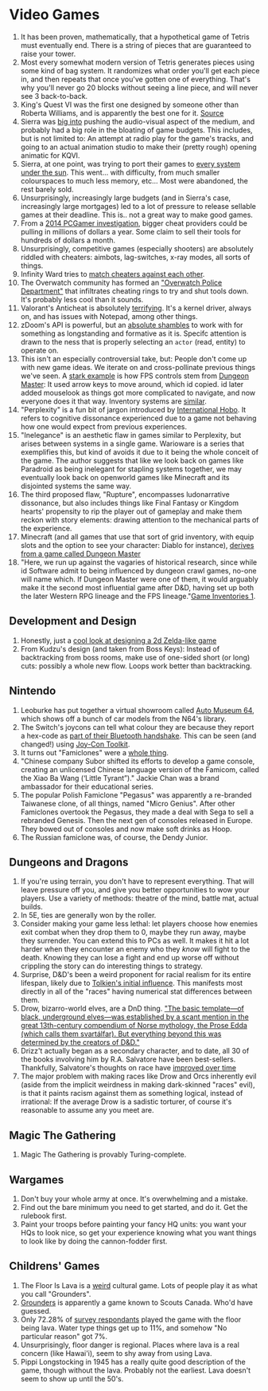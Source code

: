 # Video Games
1. It has been proven, mathematically, that a hypothetical game of Tetris must eventually end. There is a string of pieces that are guaranteed to raise your tower.
1. Most every somewhat modern version of Tetris generates pieces using some kind of bag system. It randomizes what order you'll get each piece in, and then repeats that once you've gotten one of everything. That's why you'll never go 20 blocks without seeing a line piece, and will never see 3 back-to-back.
1. King's Quest VI was the first one designed by someone other than Roberta Williams, and is apparently the best one for it. [Source](https://www.filfre.net/2019/07/the-mortgaging-of-sierra-online/)
1. Sierra was [big into](https://www.filfre.net/2019/07/the-mortgaging-of-sierra-online/) pushing the audio-visual aspect of the medium, and probably had a big role in the bloating of game budgets. This includes, but is not limited to: An attempt at radio play for the game's tracks, and going to an actual animation studio to make their (pretty rough) opening animatic for KQVI.
1. Sierra, at one point, was trying to port their games to [every system under the sun](https://www.filfre.net/2019/07/the-mortgaging-of-sierra-online/). This went... with difficulty, from much smaller colourspaces to much less memory, etc... Most were abandoned, the rest barely sold.
1. Unsurprisingly, increasingly large budgets (and in Sierra's case, increasingly large mortgages) led to a lot of pressure to release sellable games at their deadline. This is.. not a great way to make good games.
1. From a [2014 PCGamer investigation](https://www.pcgamer.com/hacks-an-investigation-into-aimbot-dealers-wallhack-users-and-the-million-dollar-business-of-video-game-cheating/), bigger cheat providers could be pulling in millions of dollars a year. Some claim to sell their tools for hundreds of dollars a month.
1. Unsurprisingly, competitive games (especially shooters) are absolutely riddled with cheaters: aimbots, lag-switches, x-ray modes, all sorts of things.
1. Infinity Ward tries to [match cheaters against each other](https://www.theverge.com/2020/5/6/21246229/pc-gaming-cheating-aimbots-wallhacks-hacking-tools-developer-response-problem).
1. The Overwatch community has formed an ["Overwatch Police Department"](https://www.theverge.com/2020/5/6/21246229/pc-gaming-cheating-aimbots-wallhacks-hacking-tools-developer-response-problem) that infiltrates cheating rings to try and shut tools down. It's probably less cool than it sounds.
1. Valorant's Anticheat is absolutely [terrifying](https://www.theverge.com/2020/5/6/21246229/pc-gaming-cheating-aimbots-wallhacks-hacking-tools-developer-response-problem). It's a kernel driver, always on, and has issues with Notepad, among other things.
1. zDoom's API is powerful, but an [absolute shambles](https://eev.ee/blog/2016/04/21/elegance/#zdoom-and-pickactor) to work with for something as longstanding and formative as it is. Specifc attention is drawn to the ness that is properly selecting an `actor` (read, entity) to operate on.
1. This isn't an especially controversial take, but: People don't come up with new game ideas. We iterate on and cross-pollinate previous things we've seen. A [stark example](https://blog.ihobo.com/2020/10/game-dissonance-2-the-aesthetic-flaws-of-videogames.html) is how FPS controls stem from [Dungeon Master](https://en.wikipedia.org/wiki/Dungeon_Master_%28video_game%29): It used arrow keys to move around, which id copied. id later added mouselook as things got more complicated to navigate, and now everyone does it that way. Inventory systems are [similar](https://blog.ihobo.com/2016/08/game-inventories-1.htmlhttps://blog.ihobo.com/2016/08/game-inventories-1.html).
1. "Perplexity" is a fun bit of jargon introduced by [International Hobo](https://blog.ihobo.com/2020/10/game-dissonance-2-the-aesthetic-flaws-of-videogames.html). It refers to cognitive dissonance experienced due to a game not behaving how one would expect from previous experiences. 
1. "Inelegance" is an aesthetic flaw in games similar to Perplexity, but arises between systems in a single game. Warioware is a series that exemplifies this, but kind of avoids it due to it being the whole conceit of the game. The author suggests that like we look back on games like Paradroid as being inelegant for stapling systems together, we may eventually look back on openworld games like Minecraft and its disjointed systems the same way.
1. The third proposed flaw, "Rupture", encompasses ludonarrative dissonance, but also includes things like Final Fantasy or Kingdom hearts' propensity to rip the player out of gameplay and make them reckon with story elements: drawing attention to the mechanical parts of the experience.
1. Minecraft (and all games that use that sort of grid inventory, with equip slots and the option to see your character: Diablo for instance), [derives from a game called Dungeon Master](https://blog.ihobo.com/2016/08/game-inventories-1.html)
1. "Here, we run up against the vagaries of historical research, since while id Software admit to being influenced by dungeon crawl games, no-one will name which. If Dungeon Master were one of them, it would arguably make it the second most influential game after D&D, having set up both the later Western RPG lineage and the FPS lineage."[Game Inventories 1](https://blog.ihobo.com/2016/08/game-inventories-1.html).

## Development and Design
1. Honestly, just a [cool look at designing a 2d Zelda-like game](https://totter87.medium.com/zen-and-the-art-of-retro-level-design-in-kudzu-81cc7545fb3e)
1. From Kudzu's design (and taken from Boss Keys): Instead of backtracking from boss rooms, make use of one-sided short (or long) cuts: possibly a whole new flow. Loops work better than backtracking.

## Nintendo
1. Leoburke has put together a virtual showroom called [Auto Museum 64](https://leoburke.itch.io/auto-museum-64), which shows off a bunch of car models from the N64's library.
1. The Switch's joycons can tell what colour they are because they report a hex-code as [part of their Bluetooth handshake](https://gaming.stackexchange.com/a/370957). This can be seen (and changed!) using [Joy-Con Toolkit](https://gbatemp.net/threads/tool-joy-con-toolkit.478560/).
1. It turns out "Famiclones" were a [whole thing](https://medium.com/super-jump/the-nintendo-famicom-clone-craze-ebbf69bdd403).
1. "Chinese company Subor shifted its efforts to develop a game console, creating an unlicensed Chinese language version of the Famicom, called the Xiao Ba Wang (‘Little Tyrant”)." Jackie Chan was a brand ambassador for their educational series.
1. The popular Polish Famiclone "Pegasus" was apparently a re-branded Taiwanese clone, of all things, named "Micro Genius". After other Famiclones overtook the Pegasus, they made a deal with Sega to sell a rebranded Genesis. Then the next gen of consoles released in Europe. They bowed out of consoles and now make soft drinks as Hoop.
1. The Russian famiclone was, of course, the Dendy Junior.

## Dungeons and Dragons
1. If you're using terrain, you don't have to represent everything. That will leave pressure off you, and give you better opportunities to wow your players. Use a variety of methods: theatre of the mind, battle mat, actual builds.
1. In 5E, ties are generally won by the roller. 
1. Consider making your game less lethal: let players choose how enemies exit combat when they drop them to 0, maybe they run away, maybe they surrender. You can extend this to PCs as well. It makes it hit a lot harder when they encounter an enemy who they *know* will fight to the death. Knowing they can lose a fight and end up worse off without crippling the story can do interesting things to strategy.
1. Surprise, D&D's been a weird proponent for racial realism for its entire lifespan, likely due to [Tolkien's initial influence](https://www.publicmedievalist.com/race-fantasy-genre/). This manifests most directly in all of the "races" having numerical stat differences between them.
1. Drow, bizarro-world elves, are a DnD thing. ["The basic template—of black, underground elves—was established by a scant mention in the great 13th-century compendium of Norse mythology, the Prose Edda (which calls them svartálfar). But everything beyond this was determined by the creators of D&D."](https://www.publicmedievalist.com/race-fantasy-genre/)
1. Drizz't actually began as a secondary character, and to date, all 30 of the books involving him by R.A. Salvatore have been best-sellers. Thankfully, Salvatore's thoughts on race have [improved over time](http://www.lightspeedmagazine.com/nonfiction/interview-r-a-salvatore/)
1. The major problem with making races like Drow and Orcs inherently evil (aside from the implicit weirdness in making dark-skinned "races" evil), is that it paints racism against them as something logical, instead of irrational: If the average Drow is a sadistic torturer, of course it's reasonable to assume any you meet are.

## Magic The Gathering
1. Magic The Gathering is provably Turing-complete.

## Wargames
1. Don't buy your whole army at once. It's overwhelming and a mistake.
1. Find out the bare minimum you need to get started, and do it. Get the rulebook first.
1. Paint your troops before painting your fancy HQ units: you want your HQs to look nice, so get your experience knowing what you want things to look like by doing the cannon-fodder first.


## Childrens' Games
1. The Floor Is Lava is a [weird](http://www.hollygramazio.net/blog/2020/4/1/the-floor-the-floor) cultural game. Lots of people play it as what you call "Grounders".
1. [Grounders](http://wiki.scouts.ca/en/Grounders) is apparently a game known to Scouts Canada. Who'd have guessed.
1. Only 72.28% of [survey respondants](http://www.hollygramazio.net/blog/2020/4/1/the-floor-the-floor) played the game with the floor being lava. Water type things get up to 11%, and somehow "No particular reason" got 7%.
1. Unsurprisingly, floor danger is regional. Places where lava is a real concern (like Hawai'i), seem to shy away from using Lava.
1. Pippi Longstocking in 1945 has a really quite good description of the game, though without the lava. Probably not the earliest. Lava doesn't seem to show up until the 50's.
